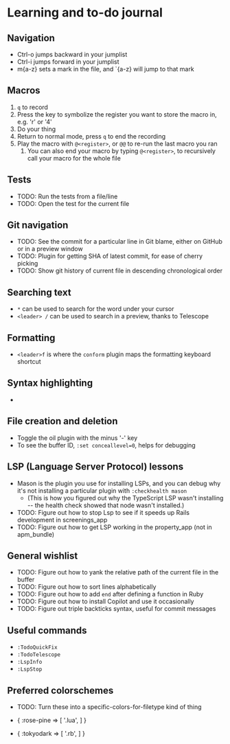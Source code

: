 # Learning and to-do journal

## Navigation

- Ctrl-o jumps backward in your jumplist
- Ctrl-i jumps forward in your jumplist
- m{a-z} sets a mark in the file, and `{a-z} will jump to that mark

## Macros

1. `q` to record
1. Press the key to symbolize the register you want to store the macro in, e.g.
   'r' or '4'
1. Do your thing
1. Return to normal mode, press `q` to end the recording
1. Play the macro with `@<register>`, or `@@` to re-run the last macro you ran
    1. You can also end your macro by typing `@<register>`, to recursively call
       your macro for the whole file

## Tests

- TODO: Run the tests from a file/line
- TODO: Open the test for the current file

## Git navigation

- TODO: See the commit for a particular line in Git blame, either on GitHub or
in a preview window
- TODO: Plugin for getting SHA of latest commit, for ease of cherry picking
- TODO: Show git history of current file in descending chronological order

## Searching text

- `*` can be used to search for the word under your cursor
- `<leader> /` can be used to search in a preview, thanks to Telescope

## Formatting

- `<leader>f` is where the `conform` plugin maps the formatting keyboard
shortcut

## Syntax highlighting

-

## File creation and deletion

- Toggle the oil plugin with the minus '-' key
- To see the buffer ID, `:set conceallevel=0`, helps for debugging

## LSP (Language Server Protocol) lessons

- Mason is the plugin you use for installing LSPs, and you can debug why it's
not installing a particular plugin with `:checkhealth mason`
  - (This is how you figured out why the TypeScript LSP wasn't installing --
  the health check showed that node wasn't installed.)
- TODO: Figure out how to stop Lsp to see if it speeds up Rails development in
screenings_app
- TODO: Figure out how to get LSP working in the property_app (not in
apm_bundle)

## General wishlist

- TODO: Figure out how to yank the relative path of the
current file in the buffer
- TODO: Figure out how to sort lines alphabetically
- TODO: Figure out how to add `end` after defining a function in Ruby
- TODO: Figure out how to install Copilot and use it occasionally
- TODO: Figure out triple backticks syntax, useful for commit messages

## Useful commands

- `:TodoQuickFix`
- `:TodoTelescope`
- `:LspInfo`
- `:LspStop`

## Preferred colorschemes

- TODO: Turn these into a specific-colors-for-filetype kind of thing

- { :rose-pine => [
      '.lua',
    ]
  }
- { :tokyodark => [
      '.rb',
    ]
  }
